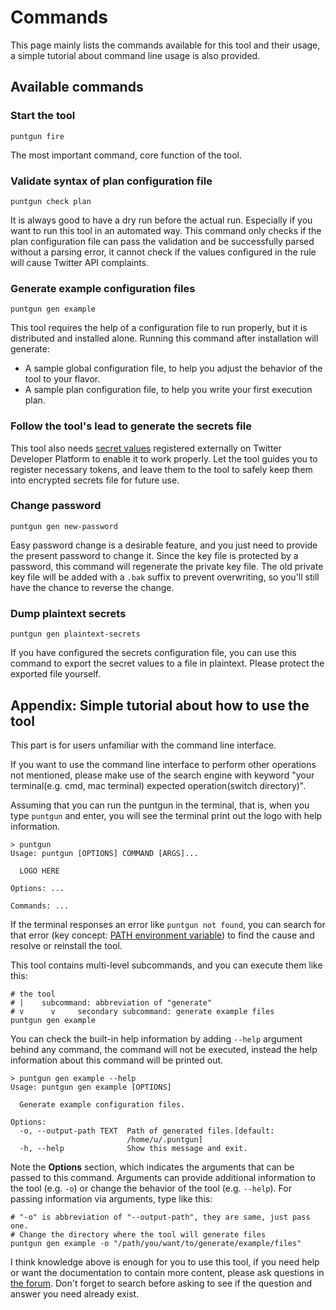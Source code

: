 # Commands

This page mainly lists the commands available for this tool and their usage,
a simple tutorial about command line usage is also provided.

## Available commands

### Start the tool

```shell
puntgun fire
```

The most important command, core function of the tool.

### Validate syntax of plan configuration file

```shell
puntgun check plan
```

It is always good to have a dry run before the actual run.
Especially if you want to run this tool in an automated way.
This command only checks if the plan configuration file can pass
the validation and be successfully parsed without a parsing error,
it cannot check if the values configured in the rule will cause Twitter API complaints.

### Generate example configuration files

```shell
puntgun gen example
```

This tool requires the help of a configuration file to run properly, but it is distributed and installed alone.
Running this command after installation will generate:

* A sample global configuration file, to help you adjust the behavior of the tool to your flavor.
* A sample plan configuration file, to help you write your first execution plan.

### Follow the tool's lead to generate the secrets file

This tool also needs [secret values](https://boholder.github.io/puntgun/dev//configuration/tool-configuration/secrets)
registered externally on Twitter Developer Platform to enable it to work properly.
Let the tool guides you to register necessary tokens,
and leave them to the tool to safely keep them into encrypted secrets file for future use.

### Change password

```shell
puntgun gen new-password
```

Easy password change is a desirable feature, and you just need to provide the present password to change it.
Since the key file is protected by a password, this command will regenerate the private key file.
The old private key file will be added with a `.bak` suffix to prevent overwriting,
so you'll still have the chance to reverse the change.

### Dump plaintext secrets

```shell
puntgun gen plaintext-secrets
```

If you have configured the secrets configuration file,
you can use this command to export the secret values to a file in plaintext.
Please protect the exported file yourself.

## Appendix: Simple tutorial about how to use the tool

This part is for users unfamiliar with the command line interface.

If you want to use the command line interface to perform other operations not mentioned,
please make use of the search engine with keyword
"your terminal(e.g. cmd, mac terminal) expected operation(switch directory)".

Assuming that you can run the puntgun in the terminal, that is, when you type `puntgun` and enter,
you will see the terminal print out the logo with help information.

```shell
> puntgun
Usage: puntgun [OPTIONS] COMMAND [ARGS]...

  LOGO HERE
  
Options: ...

Commands: ...
```

If the terminal responses an error like `puntgun not found`,
you can search for that error (key concept: [PATH environment variable](https://superuser.com/a/284351))
to find the cause and resolve or reinstall the tool.

This tool contains multi-level subcommands, and you can execute them like this:

```shell
# the tool
# |    subcommand: abbreviation of "generate" 
# v      v     secondary subcommand: generate example files
puntgun gen example
```

You can check the built-in help information by adding `--help` argument behind any command,
the command will not be executed, instead the help information about this command will be printed out.

```shell
> puntgun gen example --help
Usage: puntgun gen example [OPTIONS]   

  Generate example configuration files.

Options:
  -o, --output-path TEXT  Path of generated files.[default:
                          /home/u/.puntgun]
  -h, --help              Show this message and exit.
```

Note the **Options** section, which indicates the arguments that can be passed to this command.
Arguments can provide additional information to the tool (e.g. `-o`) or change the behavior of the tool (e.g. `--help`).
For passing information via arguments, type like this:

```shell
# "-o" is abbreviation of "--output-path", they are same, just pass one. 
# Change the directory where the tool will generate files
puntgun gen example -o "/path/you/want/to/generate/example/files"
```

I think knowledge above is enough for you to use this tool,
if you need help or want the documentation to contain more content,
please ask questions in [the forum](https://github.com/boholder/puntgun/discussions/categories/q-a).
Don't forget to search before asking to see if the question and answer you need already exist.
